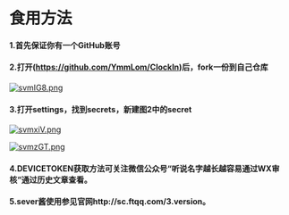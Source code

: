 # 食用方法

#### 1.首先保证你有一个GitHub账号

#### 2.打开(https://github.com/YmmLom/ClockIn)后，fork一份到自己仓库

[![svmIG8.png](https://s3.ax1x.com/2021/01/26/svmIG8.png)](https://imgchr.com/i/svmIG8)

#### 3.打开settings，找到secrets，新建图2中的secret

[![svmxiV.png](https://s3.ax1x.com/2021/01/26/svmxiV.png)](https://imgchr.com/i/svmxiV)



[![svmzGT.png](https://s3.ax1x.com/2021/01/26/svmzGT.png)](https://imgchr.com/i/svmzGT)

#### 4.DEVICETOKEN获取方法可关注微信公众号“听说名字越长越容易通过WX审核“通过历史文章查看。

#### 5.sever酱使用参见官网http://sc.ftqq.com/3.version。



